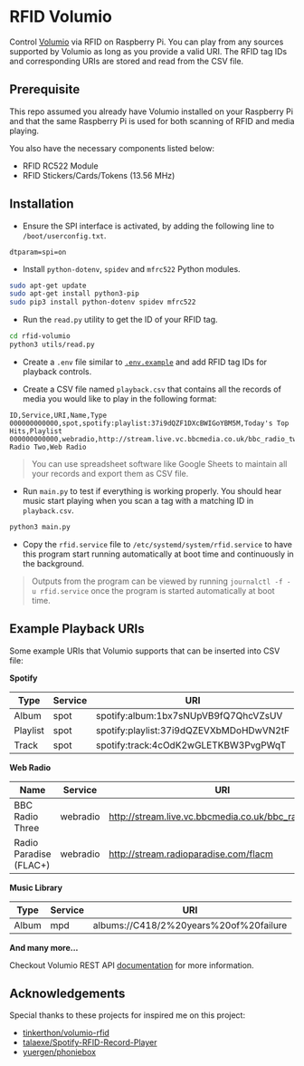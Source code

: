 # RFID Volumio

Control [Volumio](https://volumio.com/en/) via RFID on Raspberry Pi. You can play from any sources supported by Volumio as long as you provide a valid URI. The RFID tag IDs and corresponding URIs are stored and read from the CSV file.

## Prerequisite

This repo assumed you already have Volumio installed on your Raspberry Pi and that the same Raspberry Pi is used for both scanning of RFID and media playing.

You also have the necessary components listed below:

- RFID RC522 Module
- RFID Stickers/Cards/Tokens (13.56 MHz)

## Installation

- Ensure the SPI interface is activated, by adding the following line to `/boot/userconfig.txt`.

```
dtparam=spi=on
```

- Install `python-dotenv`, `spidev` and `mfrc522` Python modules.

```bash
sudo apt-get update
sudo apt-get install python3-pip
sudo pip3 install python-dotenv spidev mfrc522
```

- Run the `read.py` utility to get the ID of your RFID tag.

```bash
cd rfid-volumio
python3 utils/read.py
```

- Create a `.env` file similar to [`.env.example`](https://github.com/fywk/rfid-volumio/blob/main/.env.example) and add RFID tag IDs for playback controls.

- Create a CSV file named `playback.csv` that contains all the records of media you would like to play in the following format:

```csv
ID,Service,URI,Name,Type
000000000000,spot,spotify:playlist:37i9dQZF1DXcBWIGoYBM5M,Today's Top Hits,Playlist
000000000000,webradio,http://stream.live.vc.bbcmedia.co.uk/bbc_radio_two,BBC Radio Two,Web Radio
```

> You can use spreadsheet software like Google Sheets to maintain all your records and export them as CSV file.

- Run `main.py` to test if everything is working properly. You should hear music start playing when you scan a tag with a matching ID in `playback.csv`.

```bash
python3 main.py
```

- Copy the `rfid.service` file to `/etc/systemd/system/rfid.service` to have this program start running automatically at boot time and continuously in the background.

> Outputs from the program can be viewed by running `journalctl -f -u rfid.service` once the program is started automatically at boot time.

## Example Playback URIs

Some example URIs that Volumio supports that can be inserted into CSV file:

**Spotify**

| Type     | Service | URI                                     |
| -------- | ------- | --------------------------------------- |
| Album    | spot    | spotify:album:1bx7sNUpVB9fQ7QhcVZsUV    |
| Playlist | spot    | spotify:playlist:37i9dQZEVXbMDoHDwVN2tF |
| Track    | spot    | spotify:track:4cOdK2wGLETKBW3PvgPWqT    |

**Web Radio**

| Name                   | Service  | URI                                                  |
| ---------------------- | -------- | ---------------------------------------------------- |
| BBC Radio Three        | webradio | http://stream.live.vc.bbcmedia.co.uk/bbc_radio_three |
| Radio Paradise (FLAC+) | webradio | http://stream.radioparadise.com/flacm                |

**Music Library**

| Type  | Service | URI                                    |
| ----- | ------- | -------------------------------------- |
| Album | mpd     | albums://C418/2%20years%20of%20failure |

**And many more...**

Checkout Volumio REST API [documentation](https://volumio.github.io/docs/API/REST_API.htm) for more information.

## Acknowledgements

Special thanks to these projects for inspired me on this project:

- [tinkerthon/volumio-rfid](https://github.com/tinkerthon/volumio-rfid)
- [talaexe/Spotify-RFID-Record-Player](https://github.com/talaexe/Spotify-RFID-Record-Player)
- [yuergen/phoniebox](https://github.com/yuergen/phoniebox)
